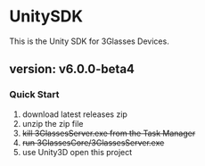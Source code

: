 # UnitySDK
This is the Unity SDK for 3Glasses Devices.

## version: v6.0.0-beta4

### Quick Start
  1. download latest releases zip
  2. unzip the zip file
  3. ~~kill 3GlassesServer.exe from the Task Manager~~
  4. ~~run 3GlassesCore/3GlassesServer.exe~~
  5. use Unity3D open this project
